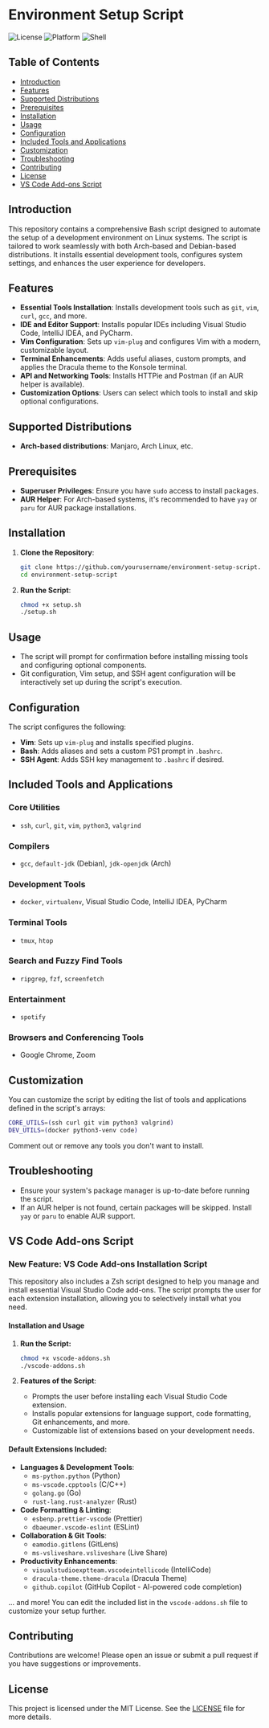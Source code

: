 
# Environment Setup Script

![License](https://img.shields.io/badge/License-MIT-blue.svg)
![Platform](https://img.shields.io/badge/Platform-Linux-blue.svg)
![Shell](https://img.shields.io/badge/Shell-Bash-blue.svg)

## Table of Contents

- [Introduction](#introduction)
- [Features](#features)
- [Supported Distributions](#supported-distributions)
- [Prerequisites](#prerequisites)
- [Installation](#installation)
- [Usage](#usage)
- [Configuration](#configuration)
- [Included Tools and Applications](#included-tools-and-applications)
- [Customization](#customization)
- [Troubleshooting](#troubleshooting)
- [Contributing](#contributing)
- [License](#license)
- [VS Code Add-ons Script](#vs-code-add-ons-script)

## Introduction

This repository contains a comprehensive Bash script designed to automate the setup of a development environment on Linux systems. The script is tailored to work seamlessly with both Arch-based and Debian-based distributions. It installs essential development tools, configures system settings, and enhances the user experience for developers.

## Features

- **Essential Tools Installation**: Installs development tools such as `git`, `vim`, `curl`, `gcc`, and more.
- **IDE and Editor Support**: Installs popular IDEs including Visual Studio Code, IntelliJ IDEA, and PyCharm.
- **Vim Configuration**: Sets up `vim-plug` and configures Vim with a modern, customizable layout.
- **Terminal Enhancements**: Adds useful aliases, custom prompts, and applies the Dracula theme to the Konsole terminal.
- **API and Networking Tools**: Installs HTTPie and Postman (if an AUR helper is available).
- **Customization Options**: Users can select which tools to install and skip optional configurations.

## Supported Distributions

- **Arch-based distributions**: Manjaro, Arch Linux, etc.

## Prerequisites

- **Superuser Privileges**: Ensure you have `sudo` access to install packages.
- **AUR Helper**: For Arch-based systems, it's recommended to have `yay` or `paru` for AUR package installations.

## Installation

1. **Clone the Repository**:

    ```bash
    git clone https://github.com/yourusername/environment-setup-script.git
    cd environment-setup-script
    ```

2. **Run the Script**:

    ```bash
    chmod +x setup.sh
    ./setup.sh
    ```

## Usage

- The script will prompt for confirmation before installing missing tools and configuring optional components.
- Git configuration, Vim setup, and SSH agent configuration will be interactively set up during the script's execution.

## Configuration

The script configures the following:

- **Vim**: Sets up `vim-plug` and installs specified plugins.
- **Bash**: Adds aliases and sets a custom PS1 prompt in `.bashrc`.
- **SSH Agent**: Adds SSH key management to `.bashrc` if desired.

## Included Tools and Applications

### Core Utilities
- `ssh`, `curl`, `git`, `vim`, `python3`, `valgrind`

### Compilers
- `gcc`, `default-jdk` (Debian), `jdk-openjdk` (Arch)

### Development Tools
- `docker`, `virtualenv`, Visual Studio Code, IntelliJ IDEA, PyCharm

### Terminal Tools
- `tmux`, `htop`

### Search and Fuzzy Find Tools
- `ripgrep`, `fzf`, `screenfetch`

### Entertainment
- `spotify`

### Browsers and Conferencing Tools
- Google Chrome, Zoom

## Customization

You can customize the script by editing the list of tools and applications defined in the script's arrays:

```bash
CORE_UTILS=(ssh curl git vim python3 valgrind)
DEV_UTILS=(docker python3-venv code)
```
Comment out or remove any tools you don't want to install.

## Troubleshooting

- Ensure your system's package manager is up-to-date before running the script.
- If an AUR helper is not found, certain packages will be skipped. Install `yay` or `paru` to enable AUR support.

## VS Code Add-ons Script

### New Feature: VS Code Add-ons Installation Script

This repository also includes a Zsh script designed to help you manage and install essential Visual Studio Code add-ons. The script prompts the user for each extension installation, allowing you to selectively install what you need.

#### Installation and Usage

1. **Run the Script:**

   ```bash
   chmod +x vscode-addons.sh
   ./vscode-addons.sh
   ```

2. **Features of the Script**:
   - Prompts the user before installing each Visual Studio Code extension.
   - Installs popular extensions for language support, code formatting, Git enhancements, and more.
   - Customizable list of extensions based on your development needs.

#### Default Extensions Included:

- **Languages & Development Tools**:
  - `ms-python.python` (Python)
  - `ms-vscode.cpptools` (C/C++)
  - `golang.go` (Go)
  - `rust-lang.rust-analyzer` (Rust)
- **Code Formatting & Linting**:
  - `esbenp.prettier-vscode` (Prettier)
  - `dbaeumer.vscode-eslint` (ESLint)
- **Collaboration & Git Tools**:
  - `eamodio.gitlens` (GitLens)
  - `ms-vsliveshare.vsliveshare` (Live Share)
- **Productivity Enhancements**:
  - `visualstudioexptteam.vscodeintellicode` (IntelliCode)
  - `dracula-theme.theme-dracula` (Dracula Theme)
  - `github.copilot` (GitHub Copilot - AI-powered code completion)
  
... and more! You can edit the included list in the `vscode-addons.sh` file to customize your setup further.

## Contributing

Contributions are welcome! Please open an issue or submit a pull request if you have suggestions or improvements.

## License

This project is licensed under the MIT License. See the [LICENSE](LICENSE) file for more details.
